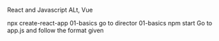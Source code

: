 React and Javascript 
ALt, Vue

npx create-react-app 01-basics
go to director 01-basics 
npm start
Go to app.js and follow the format given